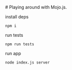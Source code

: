 # Playing around with Mojo.js.

install deps

```
npm i
```

run tests

```
npm run tests
```

run app

```
node index.js server
```
